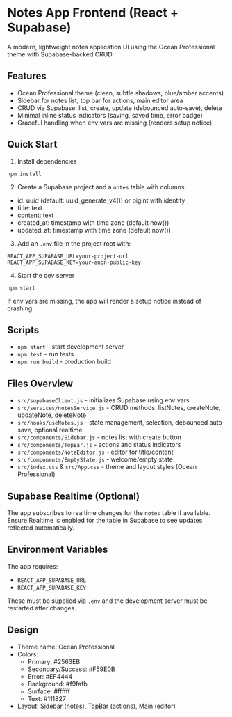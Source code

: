 # Notes App Frontend (React + Supabase)

A modern, lightweight notes application UI using the Ocean Professional theme with Supabase-backed CRUD.

## Features

- Ocean Professional theme (clean, subtle shadows, blue/amber accents)
- Sidebar for notes list, top bar for actions, main editor area
- CRUD via Supabase: list, create, update (debounced auto-save), delete
- Minimal inline status indicators (saving, saved time, error badge)
- Graceful handling when env vars are missing (renders setup notice)

## Quick Start

1) Install dependencies
```
npm install
```

2) Create a Supabase project and a `notes` table with columns:
- id: uuid (default: uuid_generate_v4()) or bigint with identity
- title: text
- content: text
- created_at: timestamp with time zone (default now())
- updated_at: timestamp with time zone (default now())

3) Add an `.env` file in the project root with:
```
REACT_APP_SUPABASE_URL=your-project-url
REACT_APP_SUPABASE_KEY=your-anon-public-key
```

4) Start the dev server
```
npm start
```

If env vars are missing, the app will render a setup notice instead of crashing.

## Scripts

- `npm start` - start development server
- `npm test` - run tests
- `npm run build` - production build

## Files Overview

- `src/supabaseClient.js` - initializes Supabase using env vars
- `src/services/notesService.js` - CRUD methods: listNotes, createNote, updateNote, deleteNote
- `src/hooks/useNotes.js` - state management, selection, debounced auto-save, optional realtime
- `src/components/Sidebar.js` - notes list with create button
- `src/components/TopBar.js` - actions and status indicators
- `src/components/NoteEditor.js` - editor for title/content
- `src/components/EmptyState.js` - welcome/empty state
- `src/index.css` & `src/App.css` - theme and layout styles (Ocean Professional)

## Supabase Realtime (Optional)

The app subscribes to realtime changes for the `notes` table if available. Ensure Realtime is enabled for the table in Supabase to see updates reflected automatically.

## Environment Variables

The app requires:
- `REACT_APP_SUPABASE_URL`
- `REACT_APP_SUPABASE_KEY`

These must be supplied via `.env` and the development server must be restarted after changes.

## Design

- Theme name: Ocean Professional
- Colors:
  - Primary: #2563EB
  - Secondary/Success: #F59E0B
  - Error: #EF4444
  - Background: #f9fafb
  - Surface: #ffffff
  - Text: #111827
- Layout: Sidebar (notes), TopBar (actions), Main (editor)

